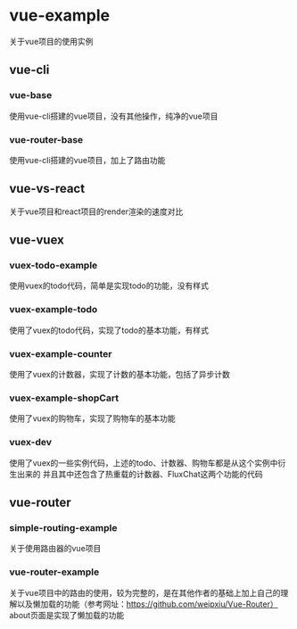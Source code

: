 # vue-example
关于vue项目的使用实例

## vue-cli

### vue-base

使用vue-cli搭建的vue项目，没有其他操作，纯净的vue项目

### vue-router-base

使用vue-cli搭建的vue项目，加上了路由功能

## vue-vs-react
关于vue项目和react项目的render渲染的速度对比

## vue-vuex

### vuex-todo-example

使用vuex的todo代码，简单是实现todo的功能，没有样式

### vuex-example-todo

使用了vuex的todo代码，实现了todo的基本功能，有样式

### vuex-example-counter

使用了vuex的计数器，实现了计数的基本功能，包括了异步计数

### vuex-example-shopCart

使用了vuex的购物车，实现了购物车的基本功能

### vuex-dev

使用了vuex的一些实例代码，上述的todo、计数器、购物车都是从这个实例中衍生出来的
并且其中还包含了热重载的计数器、FluxChat这两个功能的代码

## vue-router

### simple-routing-example

关于使用路由器的vue项目

### vue-router-example

关于vue项目中的路由的使用，较为完整的，是在其他作者的基础上加上自己的理解以及懒加载的功能（参考网址：https://github.com/weipxiu/Vue-Router）
about页面是实现了懒加载的功能
















